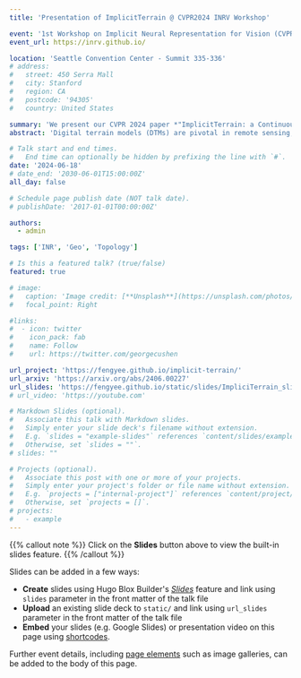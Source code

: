 ```yaml
---
title: 'Presentation of ImplicitTerrain @ CVPR2024 INRV Workshop'

event: '1st Workshop on Implicit Neural Representation for Vision (CVPR2024)'
event_url: https://inrv.github.io/

location: 'Seattle Convention Center - Summit 335-336'
# address:
#   street: 450 Serra Mall
#   city: Stanford
#   region: CA
#   postcode: '94305'
#   country: United States

summary: 'We present our CVPR 2024 paper *"ImplicitTerrain: a Continuous Surface Model for Terrain Data Analysis"* at the **1st Workshop on Implicit Neural Representation for Vision**'
abstract: 'Digital terrain models (DTMs) are pivotal in remote sensing, cartography, and landscape management, requiring accurate surface representation and topological information restoration. While topology analysis traditionally relies on smooth manifolds, the absence of an easy-to-use continuous surface model for a large terrain results in a preference for discrete meshes. Structural representation based on topology provides a succinct surface description, laying the foundation for many terrain analysis applications. However, on discrete meshes, numerical issues emerge, and complex algorithms are designed to handle them. This paper brings the context of terrain data analysis back to the continuous world and introduces ImplicitTerrain, an implicit neural representation (INR) approach for modeling high-resolution terrain continuously and differentiably. Our comprehensive experiments demonstrate superior surface fitting accuracy, effective topological feature retrieval, and various topographical feature extraction that are implemented over this compact representation in parallel. To our knowledge, ImplicitTerrain pioneers a feasible continuous terrain surface modeling pipeline that provides a new research avenue for our community.'

# Talk start and end times.
#   End time can optionally be hidden by prefixing the line with `#`.
date: '2024-06-18'
# date_end: '2030-06-01T15:00:00Z'
all_day: false

# Schedule page publish date (NOT talk date).
# publishDate: '2017-01-01T00:00:00Z'

authors:
  - admin

tags: ['INR', 'Geo', 'Topology']

# Is this a featured talk? (true/false)
featured: true

# image:
#   caption: 'Image credit: [**Unsplash**](https://unsplash.com/photos/bzdhc5b3Bxs)'
#   focal_point: Right

#links:
#  - icon: twitter
#    icon_pack: fab
#    name: Follow
#    url: https://twitter.com/georgecushen

url_project: 'https://fengyee.github.io/implicit-terrain/'
url_arxiv: 'https://arxiv.org/abs/2406.00227'
url_slides: 'https://fengyee.github.io/static/slides/ImpliciTerrain_slides.pdf'
# url_video: 'https://youtube.com'

# Markdown Slides (optional).
#   Associate this talk with Markdown slides.
#   Simply enter your slide deck's filename without extension.
#   E.g. `slides = "example-slides"` references `content/slides/example-slides.md`.
#   Otherwise, set `slides = ""`.
# slides: ""

# Projects (optional).
#   Associate this post with one or more of your projects.
#   Simply enter your project's folder or file name without extension.
#   E.g. `projects = ["internal-project"]` references `content/project/deep-learning/index.md`.
#   Otherwise, set `projects = []`.
# projects:
#   - example
---
```


{{% callout note %}}
Click on the **Slides** button above to view the built-in slides feature.
{{% /callout %}}

Slides can be added in a few ways:

- **Create** slides using Hugo Blox Builder's [_Slides_](https://docs.hugoblox.com/reference/content-types/) feature and link using `slides` parameter in the front matter of the talk file
- **Upload** an existing slide deck to `static/` and link using `url_slides` parameter in the front matter of the talk file
- **Embed** your slides (e.g. Google Slides) or presentation video on this page using [shortcodes](https://docs.hugoblox.com/reference/markdown/).

Further event details, including [page elements](https://docs.hugoblox.com/reference/markdown/) such as image galleries, can be added to the body of this page.
